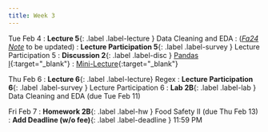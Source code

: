 ```yaml
---
title: Week 3
---
```


Tue Feb 4
: **Lecture 5**{: .label .label-lecture } Data Cleaning and EDA
    : ([*Fa24 Note*](https://ds100.org/course-notes/eda/eda.html) to be updated)
: **Lecture Participation 5**{: .label .label-survey } Lecture Participation 5
: **Discussion 2**{: .label .label-disc } [Pandas I](https://drive.google.com/file/d/109KXTDAeCBjlY1egnDC5A_ntSjXbrNZh/view?usp=sharing){:target="_blank"}
    : [Mini-Lecture](https://www.youtube.com/watch?v=-E3j9AWkilI&list=PLQCcNQgUcDfoUXRtrHc9TUx2pBYNfToVN&index=2){:target="_blank"}


Thu Feb 6
: **Lecture 6**{: .label .label-lecture} Regex
: **Lecture Participation 6**{: .label .label-survey } Lecture Participation 6
: **Lab 2B**{: .label .label-lab } Data Cleaning and EDA (due Tue Feb 11)
<!-- : **Exam Prep 2**{: .label .label-examprep } Pandas and EDA -->

Fri Feb 7
: **Homework 2B**{: .label .label-hw } Food Safety II (due Thu Feb 13)
: **Add Deadline (w/o fee)**{: .label .label-deadline } 11:59 PM